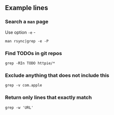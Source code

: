 ## Example lines

### Search a `man` page

Use option `-e` -

`man rsync|grep -e -P`

### Find TODOs in git repos

`grep -RIn TODO httpie/*`

### Exclude anything that does not include this

`grep -v com.apple`

### Return only lines that exactly match

`grep -w 'URL'`
